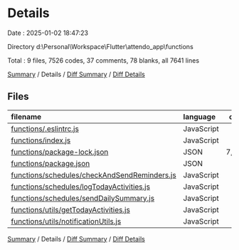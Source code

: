 # Details

Date : 2025-01-02 18:47:23

Directory d:\\Personal\\Workspace\\Flutter\\attendo_app\\functions

Total : 9 files,  7526 codes, 37 comments, 78 blanks, all 7641 lines

[Summary](results.md) / Details / [Diff Summary](diff.md) / [Diff Details](diff-details.md)

## Files
| filename | language | code | comment | blank | total |
| :--- | :--- | ---: | ---: | ---: | ---: |
| [functions/.eslintrc.js](/functions/.eslintrc.js) | JavaScript | 29 | 0 | 1 | 30 |
| [functions/index.js](/functions/index.js) | JavaScript | 11 | 5 | 4 | 20 |
| [functions/package-lock.json](/functions/package-lock.json) | JSON | 7,170 | 0 | 1 | 7,171 |
| [functions/package.json](/functions/package.json) | JSON | 27 | 0 | 1 | 28 |
| [functions/schedules/checkAndSendReminders.js](/functions/schedules/checkAndSendReminders.js) | JavaScript | 118 | 17 | 34 | 169 |
| [functions/schedules/logTodayActivities.js](/functions/schedules/logTodayActivities.js) | JavaScript | 43 | 4 | 8 | 55 |
| [functions/schedules/sendDailySummary.js](/functions/schedules/sendDailySummary.js) | JavaScript | 83 | 6 | 19 | 108 |
| [functions/utils/getTodayActivities.js](/functions/utils/getTodayActivities.js) | JavaScript | 45 | 5 | 9 | 59 |
| [functions/utils/notificationUtils.js](/functions/utils/notificationUtils.js) | JavaScript | 0 | 0 | 1 | 1 |

[Summary](results.md) / Details / [Diff Summary](diff.md) / [Diff Details](diff-details.md)